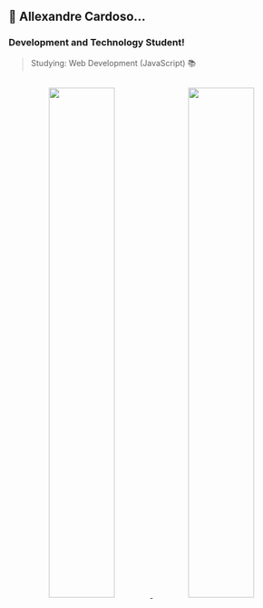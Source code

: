 ## 👾 Allexandre Cardoso...

### Development and Technology Student!
> Studying: Web Development (JavaScript) 📚

##

<div  align="center" target="_blank">
  <a href="https://github.com/AlleCardos">
    <img width="48%" src="https://github-readme-stats.vercel.app/api?username=allecardos&show_icons=true&theme=buefy"/>
    <img  width="48%" src="https://github-readme-stats.vercel.app/api/top-langs/?username=allecardos&layout=compact&theme=buefy"/>
  </a>
</div>

##

<!-- <div widht="100%">
  <img align="center" height="50px" src="https://cdn.jsdelivr.net/gh/devicons/devicon/icons/html5/html5-original.svg"/>
  <img align="center" height="50px" src="https://cdn.jsdelivr.net/gh/devicons/devicon/icons/css3/css3-original.svg"/>
  <img align="center" height="50px" src="https://cdn.jsdelivr.net/gh/devicons/devicon/icons/javascript/javascript-original.svg"/>
  <img align="center" height="50px" src="https://cdn.jsdelivr.net/gh/devicons/devicon/icons/c/c-original.svg" />
  <img align="center" height="50px" src="https://cdn.jsdelivr.net/gh/devicons/devicon/icons/mysql/mysql-original-wordmark.svg" />
  <img align="center" height="50px" src="https://cdn.jsdelivr.net/gh/devicons/devicon/icons/php/php-original.svg" />
</div> >
